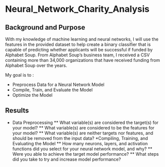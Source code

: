 # Neural_Network_Charity_Analysis

## Background and Purpose

With my knowledge of machine learning and neural networks, I will use the features in the provided dataset to help create a binary classifier that is capable of predicting whether applicants will be successful if funded by Alphabet Soup. From Alphabet Soup’s business team, I received a CSV containing more than 34,000 organizations that have received funding from Alphabet Soup over the years. 

My goal is to :

* Preprocess Data for a Neural Network Model
* Compile, Train, and Evaluate the Model
* Optimize the Model



## Results 

* Data Preprocessing
** What variable(s) are considered the target(s) for your model?
** What variable(s) are considered to be the features for your model?
** What variable(s) are neither targets nor features, and should be removed from the input data?
*Compiling, Training, and Evaluating the Model
** How many neurons, layers, and activation functions did you select for your neural network model, and why?
** Were you able to achieve the target model performance?
** What steps did you take to try and increase model performance?
